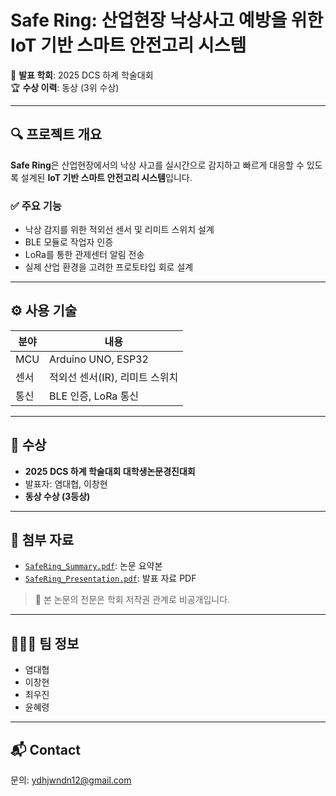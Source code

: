 # Safe Ring: 산업현장 낙상사고 예방을 위한 IoT 기반 스마트 안전고리 시스템

📍 **발표 학회**: 2025 DCS 하계 학술대회  
🏆 **수상 이력**: 동상 (3위 수상)

---

## 🔍 프로젝트 개요

**Safe Ring**은 산업현장에서의 낙상 사고를 실시간으로 감지하고 빠르게 대응할 수 있도록 설계된 **IoT 기반 스마트 안전고리 시스템**입니다.

### ✅ 주요 기능

- 낙상 감지를 위한 적외선 센서 및 리미트 스위치 설계
- BLE 모듈로 작업자 인증
- LoRa를 통한 관제센터 알림 전송
- 실제 산업 환경을 고려한 프로토타입 회로 설계

---

## ⚙️ 사용 기술

| 분야 | 내용                           |
| ---- | ------------------------------ |
| MCU  | Arduino UNO, ESP32             |
| 센서 | 적외선 센서(IR), 리미트 스위치 |
| 통신 | BLE 인증, LoRa 통신            |

---

## 📄 수상

- **2025 DCS 하계 학술대회 대학생논문경진대회**
- 발표자: 염대협, 이창현
- **동상 수상 (3등상)**

---

## 📂 첨부 자료

- [`SafeRing_Summary.pdf`](./SafeRing_Summary.pdf): 논문 요약본
- [`SafeRing_Presentation.pdf`](./SafeRing_Presentation.pdf): 발표 자료 PDF

> 📌 본 논문의 전문은 학회 저작권 관계로 비공개입니다.

---

## 🙋🏻‍♂️ 팀 정보

- 염대협
- 이창현
- 최우진
- 윤혜령

---

## 📬 Contact

문의: [ydhjwndn12@gmail.com](mailto:ydhjwndn12@gmail.com)
